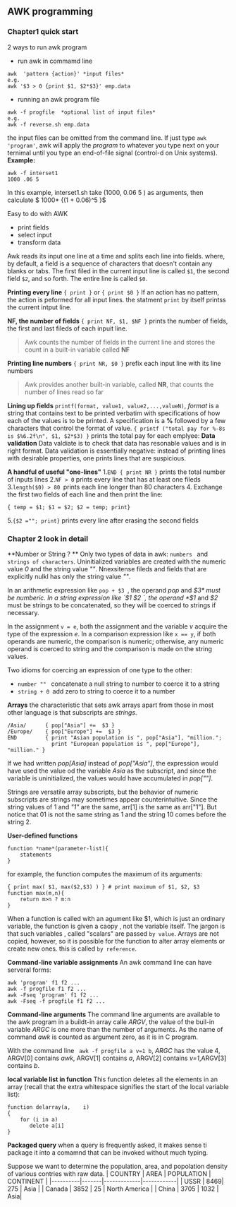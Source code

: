 ## AWK programming

### Chapter1 quick start

2 ways to run awk program
* run awk in commamd line
```
awk  'pattern {action}' *input files*
e.g.
awk '$3 > 0 {print $1, $2*$3}' emp.data
```

* running an awk program file
```
awk -f progfile  *optional list of input files*
e.g.
awk -f reverse.sh emp.data
```
the input files can be omitted from the command line. If just type
`awk 'program'`, awk will apply the *program* to whatever you type next on your ternimal until you type an end-of-file signal (control-d on Unix systems).
**Example:**
```
awk -f interset1
1000 .06 5
```
In this example, interset1.sh take (1000, 0.06 5 ) as arguments, then calculate
$ 1000* {(1 + 0.06)^5 }$

Easy to do with AWK
* print fields
* select input
* transform data


Awk reads its input one line at a time and splits each line into fields. where, by default, a field is a sequence of characters that doesn't contain any blanks or tabs. The first filed in the current input line is called `$1`, the second field `$2`, and so forth. The entire line is called `$0`.

**Printing every line**
`{ print }` or ` { print $0 } `
If an action has no pattern, the action is peformed for all input lines. the statment `print` by itself printss the current intput line.

**NF, the number of fields**
`{ print NF, $1, $NF }` prints the number of fields, the first and last fileds of each inpuit line.
> Awk counts the number of fields in the current line and stores the count in a built-in variable called **NF**

**Printing line numbers**
`{ print NR, $0 }` prefix each input line with its line numbers
> Awk provides another built-in variable, called **NR**, that counts the number of lines read so far

**Lining up fields**
`printf(format, value1, value2,...,valueN)`, *format* is a string that contains text to be printed verbatim with specifications of how each of the values is to be printed. A specification is a **%** followed by a few characters that control the format of value.
`{ printf ("total pay for %-8s is $%6.2f\n", $1, $2*$3) }` prints the total pay for each emplyee:
 **Data validation**
Data valdiate is to check that data has resonable values and is in right format.
Data validation is essentially negative: instead of printing lines with desirable properties, one prints lines that are suspicious.

**A handful of useful "one-lines"**
1.`END { print NR }` prints the total number of inputs lines
2.`NF > 0` prints every line that has at least one fileds
3.`length($0) > 80 `prints each line longer than 80 characters
4. Exchange the first two fields of each line and then print the line:
```
{ temp = $1; $1 = $2; $2 = temp; print}
```
5.`{$2 =""; print}` prints every line after erasing the second fields

### Chapter 2 look in detail
**Number or String ? **
Only two types of data in awk: `numbers ` and `strings of characters`. Uninitialized variables are created with the numeric value *0* and the string value *""*. Nnexsitense fileds and fields that are explicitly nulkl has only the string value *""*.

In an arithmetic expression like `pop + $3 `, the operand *pop* and *$3* must be numberic.
In a string expression like `$1 $2 `, the operand *$1* and *$2* must be strings to be concatenated, so they will be coerced to strings if necessary.

In the assignment `v = e`,  both the assignment and the variable *v* acquire the type of the expression *e*.
In a comparison expression like ` x == y `, if both operands are numeric, the comparison is numeric; otherwise, any numeric operand is coerced to string and the comparison is made on the string values.

Two idioms for coercing an expression of one type to the other:
* `number "" ` concatenate a null string to number to coerce it to a string
* `string + 0 `add zero to string to coerce it to a number

**Arrays**
the characteristic that sets awk arrays apart from those in most other language is that subscripts are *strings*. 
```
/Asia/      { pop["Asia"] +=  $3 }
/Europe/    { pop["Europe"] +=  $3 }
END         { print "Asian population is ", pop["Asia"], "million."; 
              print "European population is ", pop["Europe"], "million." }
``` 
If we had written *pop[Asia]* instead of *pop["Asia"]*, the expression would have used the value od the variable *Asia* as the subscript, and since the variable is uninitialized, the values would have accumulated in *pop[""]*.

Strings are versatile array subscripts, but the behavior of numeric subscripts are strings may sometimes appear counterintuitive. Since the string values of 1 and *"1"* are the same, arr[1] is the same as arr["1"]. But notice that 01 is not the same string as 1 and the string 10 comes before the string 2.


**User-defined functions**
```
function *name*(parameter-list){
    statements
}
```
for example, the function computes the maximum of its arguments:
```
{ print max( $1, max($2,$3) ) } # print maximum of $1, $2, $3
function max(m,n){
    return m>n ? m:n
}
```
When a function is called with an agument like $1, which is just an ordinary variable, the function is given a caopy , not the variable itself.
The jargon is that such variables , called "scalars"  are passed `by value`.
Arrays are not copied, however, so it is possible for the function to alter array elements or create new ones. this is called `by reference`.


**Command-line variable assignments**
An awk command line can have serveral forms:

```
awk 'program' f1 f2 ...
awk -f progfile f1 f2 ...
awk -Fseq 'program' f1 f2 ...
awk -Fseq -f progfile f1 f2 ...

```

**Command-line arguments**
The command line arguments are available to the awk program in a buildt-in array calle *ARGV*, the value of the buil-in variable *ARGC* is one more than the number of arguments. As the name of command *awk* is counted as argument zero, as it is in C program.

 With the command line ` awk -f progfile a v=1 b`, *ARGC* has the value 4, ARGV[0] contains *awk*, ARGV[1] contains *a*, ARGV[2] contains *v=1*,ARGV[3] contains *b*.

**local variable list in function**
 This function deletes all the elements in an array (recall that the extra whitespace signifies the start of the local variable list):
 ```
 function delarray(a,    i)
 {
     for (i in a)
        delete a[i]
 }
 ```

 **Packaged query**
 when a query is frequently asked, it makes sense ti package it into a comamnd that can be invoked without much typing.

 Suppose we want to determine the population, area, and popolation density of various contries with raw data. 
| COUNTRY  |  AREA |  POPULATION |  CONTINENT |
|----------|-------|-------------|------------|
|  USSR |   8469|  275 | Asia |
| Canada  | 3852  |  25 |  North America |
|  China |  3705 |  1032 |   Asia|
